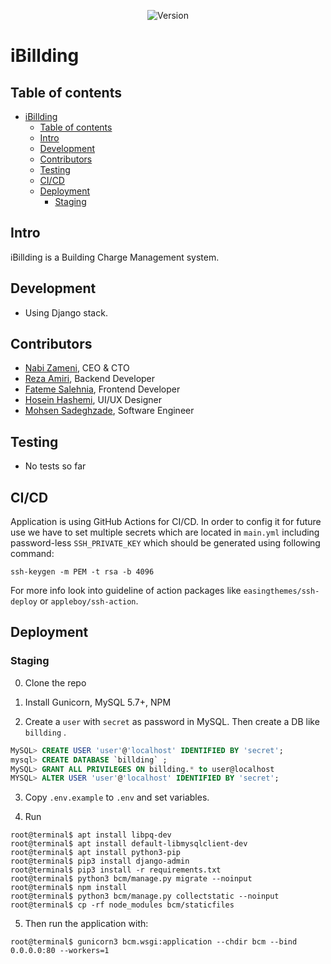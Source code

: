 <p align="center">
    <img src="https://img.shields.io/badge/Version-0.5.0--alpha.178-brightgreen.svg" alt="Version">
</p>

# iBillding

## Table of contents

* [iBillding](#ibillding)
  + [Table of contents](#table-of-contents)
  + [Intro](#intro)
  + [Development](#development)
  + [Contributors](#contributors)
  + [Testing](#testing)
  + [CI/CD](#cicd)
  + [Deployment](#deployment)
    - [Staging](#staging)

## Intro

iBillding is a Building Charge Management system.

## Development

* Using Django stack.

## Contributors

* [Nabi Zameni](https://github.com/abdolnabi), CEO & CTO
* [Reza Amiri](https://github.com/reza-renewablion), Backend Developer
* [Fateme Salehnia](https://github.com/fsalehnia), Frontend Developer
* [Hosein Hashemi](#), UI/UX Designer
* [Mohsen Sadeghzade](https://github.com/TechieForFun), Software Engineer

## Testing

* No tests so far

## CI/CD

Application is using GitHub Actions for CI/CD. In order to config it for future use we have to set multiple secrets which are located in `main.yml` including password-less `SSH_PRIVATE_KEY` which should be generated using following command:

```console
ssh-keygen -m PEM -t rsa -b 4096
```

For more info look into guideline of action packages like `easingthemes/ssh-deploy` or `appleboy/ssh-action`.

## Deployment

### Staging

0. Clone the repo

1. Install Gunicorn, MySQL 5.7+, NPM

2. Create a `user` with `secret` as password in MySQL. Then create a DB like `billding` .

``` sql
MySQL> CREATE USER 'user'@'localhost' IDENTIFIED BY 'secret';
mysql> CREATE DATABASE `billding` ;
MySQL> GRANT ALL PRIVILEGES ON billding.* to user@localhost
MYSQL> ALTER USER 'user'@'localhost' IDENTIFIED BY 'secret';
```

3. Copy `.env.example` to `.env` and set variables.

4. Run

``` console
root@terminal$ apt install libpq-dev
root@terminal$ apt install default-libmysqlclient-dev
root@terminal$ apt install python3-pip
root@terminal$ pip3 install django-admin
root@terminal$ pip3 install -r requirements.txt
root@terminal$ python3 bcm/manage.py migrate --noinput
root@terminal$ npm install
root@terminal$ python3 bcm/manage.py collectstatic --noinput
root@terminal$ cp -rf node_modules bcm/staticfiles
```

5. Then run the application with:

``` console
root@terminal$ gunicorn3 bcm.wsgi:application --chdir bcm --bind 0.0.0.0:80 --workers=1
```
